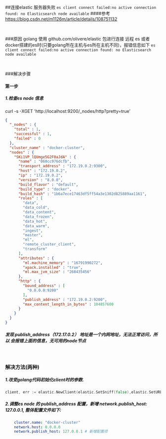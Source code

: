 ##连接elastic 服务器失败 `es client connect failed:no active connection found: no Elasticsearch node available`
####参考 https://blog.csdn.net/m1126m/article/details/108751132

<br>

###原因 golang 使用 github.com/olivere/elastic 包进行连接 远程 es 或者docker搭建的es时(只要golang所在主机与es所在主机不同)，报错信息如下
`es client connect failed:no active connection found: no Elasticsearch node available`


<br>



###解决步骤
#### 第一步
##### 1.检查es node 信息

curl -s -XGET 'http://localhost:9200/_nodes/http?pretty=true’
``` json
{
  "_nodes" : {
    "total" : 1,
    "successful" : 1,
    "failed" : 0
  },
  "cluster_name" : "docker-cluster",
  "nodes" : {
    "SKi1VP_lQUmge5G2F0aJdA" : {
      "name" : "060cc976dcfb",
      "transport_address" : "172.19.0.2:9300",
      "host" : "172.19.0.2",
      "ip" : "172.19.0.2",
      "version" : "8.0.0",
      "build_flavor" : "default",
      "build_type" : "docker",
      "build_hash" : "1b6a7ece17463df5ff54a3e1302d825889aa1161",
      "roles" : [
        "data",
        "data_cold",
        "data_content",
        "data_frozen",
        "data_hot",
        "data_warm",
        "ingest",
        "master",
        "ml",
        "remote_cluster_client",
        "transform"
      ],
      "attributes" : {
        "ml.machine_memory" : "16791990272",
        "xpack.installed" : "true",
        "ml.max_jvm_size" : "268435456"
      },
      "http" : {
        "bound_address" : [
          "0.0.0.0:9200"
        ],
        "publish_address" : "172.19.0.2:9200",
        "max_content_length_in_bytes" : 104857600
      }
    }
  }
}
```
##### 发现 publish_address（172.17.0.2） 地址是一个内网地址，无法正常访问，所以 会报错上面的信息，无可用的node节点

<br>

### 解决方法(两种)

##### 1.改变golang代码初始化client时的参数.

```go
client, err := elastic.NewClient(elastic.SetSniff(false),elastic.SetURL(host))  新增参数 elastic.SetSniff(false), 用于关闭 Sniff
````


##### 2.调整es node 的 publish_address 配置，新增 network.publish_host: 127.0.0.1, 整体配置文件如下:


````yml
    cluster.name: "docker-cluster"
    network.host: 0.0.0.0
    network.publish_host: 127.0.0.1 # 新增配置项
````
            


